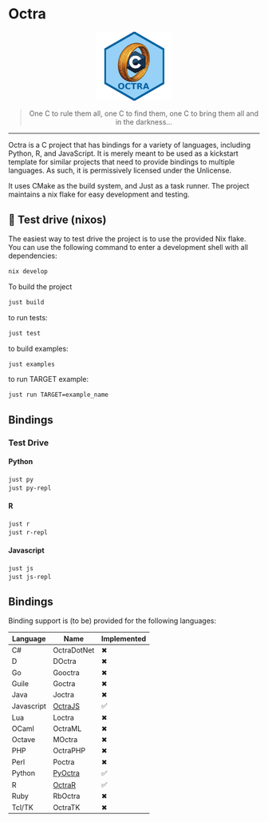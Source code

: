 <p align="center">
    <h1>Octra</h1>
</p>

<p align="center">
  <img src="./assets/octra.png" alt="Logo" style="width: 30%;">
</p>

<p align="center">
<blockquote style="text-align: center;">
  One C to rule them all, one C to find them, one C to bring them all and in the darkness...
</blockquote>
</p>

---


Octra is a C project that has bindings for a variety of languages, including
Python, R, and JavaScript. It is merely meant to be used as a kickstart
template for similar projects that need to provide bindings to multiple
languages. As such, it is permissively licensed under the Unlicense.

It uses CMake as the build system, and Just as a task runner. The project
maintains a nix flake for easy development and testing.


## 🚗 Test drive (nixos)

The easiest way to test drive the project is to use the provided Nix flake. You can
use the following command to enter a development shell with all dependencies:

```bash
nix develop
```

To build the project

```bash
just build
```

to run tests:

```bash
just test
```

to build examples:

```bash
just examples
```

to run TARGET example:

```bash
just run TARGET=example_name
```

## Bindings


### Test Drive


#### Python

```bash
just py
just py-repl
```

#### R

```bash
just r
just r-repl
```

#### Javascript

```bash
just js
just js-repl
```


## Bindings

Binding support is (to be) provided for the following languages:

| Language     |  Name                                                     |Implemented |
|--------------|-----------------------------------------------------------|------------|
| C#           | OctraDotNet                                               |   ✖        |
|  D           | DOctra                                                    |   ✖        |
|  Go          | Gooctra                                                   |   ✖        |
|  Guile       | Goctra                                                    |   ✖        |
|  Java        | Joctra                                                    |   ✖        |
|  Javascript  | [OctraJS](https://www.github.com/jordanschupbach/octrajs) |   ✅       |
|  Lua         | Loctra                                                    |   ✖        |
|  OCaml       | OctraML                                                   |   ✖        |
|  Octave      | MOctra                                                    |   ✖        |
|  PHP         | OctraPHP                                                  |   ✖        |
|  Perl        | Poctra                                                    |   ✖        |
|  Python      | [PyOctra](https://www.github.com/jordanschupbach/pyoctra) |   ✅       |
|  R           | [OctraR](https://www.github.com/jordanschupbach/octrar) |   ✅       |
|  Ruby        | RbOctra                                                   |   ✖        |
|  Tcl/TK      | OctraTK                                                   |   ✖        |

